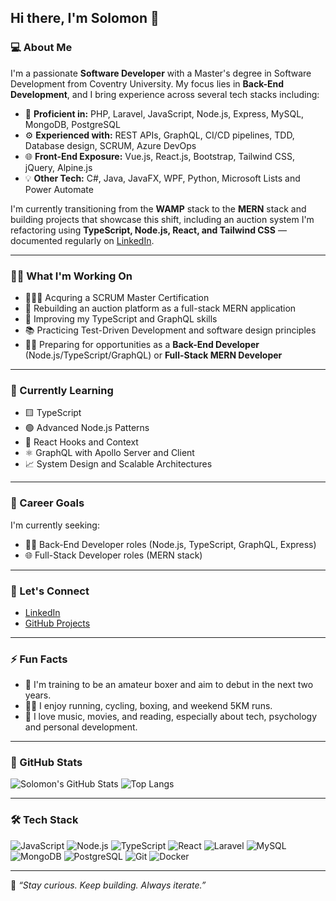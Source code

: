## Hi there, I'm Solomon 👋

### 💻 About Me
I'm a passionate **Software Developer** with a Master's degree in Software Development from Coventry University. My focus lies in **Back-End Development**, and I bring experience across several tech stacks including:

- 🔧 **Proficient in:** PHP, Laravel, JavaScript, Node.js, Express, MySQL, MongoDB, PostgreSQL
- ⚙️ **Experienced with:** REST APIs, GraphQL, CI/CD pipelines, TDD, Database design, SCRUM, Azure DevOps
- 🌐 **Front-End Exposure:** Vue.js, React.js, Bootstrap, Tailwind CSS, jQuery, Alpine.js
- 💡 **Other Tech:** C#, Java, JavaFX, WPF, Python, Microsoft Lists and Power Automate

I'm currently transitioning from the **WAMP** stack to the **MERN** stack and building projects that showcase this shift, including an auction system I'm refactoring using **TypeScript, Node.js, React, and Tailwind CSS** — documented regularly on [LinkedIn](https://www.linkedin.com/in/solomon-fidelis/).

---

### 👨‍💻 What I'm Working On
- 🧑🏽‍💻 Acquring a SCRUM Master Certification
- 🚀 Rebuilding an auction platform as a full-stack MERN application
- 🔧 Improving my TypeScript and GraphQL skills
- 📚 Practicing Test-Driven Development and software design principles
- 🧑‍💻 Preparing for opportunities as a **Back-End Developer** (Node.js/TypeScript/GraphQL) or **Full-Stack MERN Developer**

---

### 🧠 Currently Learning
- 🟨 TypeScript
- 🟢 Advanced Node.js Patterns
- 🌿 React Hooks and Context
- ⚛️ GraphQL with Apollo Server and Client
- 📈 System Design and Scalable Architectures

---

### 🎯 Career Goals
I'm currently seeking:
- 🧑‍💻 Back-End Developer roles (Node.js, TypeScript, GraphQL, Express)
- 🌐 Full-Stack Developer roles (MERN stack)

---

### 🔗 Let's Connect
- [LinkedIn](https://www.linkedin.com/in/solomon-fidelis/)
- [GitHub Projects](https://github.com/solomonfidelis)

---

### ⚡ Fun Facts
- 🥊 I'm training to be an amateur boxer and aim to debut in the next two years.
- 🏃‍♂️ I enjoy running, cycling, boxing, and weekend 5KM runs.
- 🎵 I love music, movies, and reading, especially about tech, psychology and personal development.

---

### 📌 GitHub Stats

![Solomon's GitHub Stats](https://github-readme-stats.vercel.app/api?username=solzycoded&show_icons=true&theme=tokyonight)
![Top Langs](https://github-readme-stats.vercel.app/api/top-langs/?username=solzycoded&layout=compact&theme=tokyonight)

---

### 🛠 Tech Stack

![JavaScript](https://img.shields.io/badge/-JavaScript-F7DF1E?style=flat-square&logo=javascript&logoColor=black)
![Node.js](https://img.shields.io/badge/-Node.js-339933?style=flat-square&logo=node.js&logoColor=white)
![TypeScript](https://img.shields.io/badge/-TypeScript-007ACC?style=flat-square&logo=typescript&logoColor=white)
![React](https://img.shields.io/badge/-React-20232A?style=flat-square&logo=react&logoColor=61DAFB)
![Laravel](https://img.shields.io/badge/-Laravel-F05340?style=flat-square&logo=laravel&logoColor=white)
![MySQL](https://img.shields.io/badge/-MySQL-4479A1?style=flat-square&logo=mysql&logoColor=white)
![MongoDB](https://img.shields.io/badge/-MongoDB-47A248?style=flat-square&logo=mongodb&logoColor=white)
![PostgreSQL](https://img.shields.io/badge/-PostgreSQL-336791?style=flat-square&logo=postgresql&logoColor=white)
![Git](https://img.shields.io/badge/-Git-F05032?style=flat-square&logo=git&logoColor=white)
![Docker](https://img.shields.io/badge/-Docker-2496ED?style=flat-square&logo=docker&logoColor=white)

---

🧠 *“Stay curious. Keep building. Always iterate.”*
